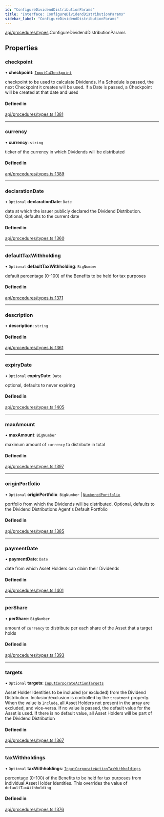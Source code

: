 ```yaml
---
id: "ConfigureDividendDistributionParams"
title: "Interface: ConfigureDividendDistributionParams"
sidebar_label: "ConfigureDividendDistributionParams"
---
```


[api/procedures/types](../../../../../modules/API/Procedures/Types/Types.md).ConfigureDividendDistributionParams

## Properties

### checkpoint

• **checkpoint**: [`InputCaCheckpoint`](../../../../../modules/API/Entities/Asset/Fungible/Checkpoints/Types/Types.md#inputcacheckpoint)

checkpoint to be used to calculate Dividends. If a Schedule is passed, the next Checkpoint it creates will be used.
  If a Date is passed, a Checkpoint will be created at that date and used

#### Defined in

[api/procedures/types.ts:1381](https://github.com/PolymeshAssociation/polymesh-sdk/blob/49a0066c3/src/api/procedures/types.ts#L1381)

___

### currency

• **currency**: `string`

ticker of the currency in which Dividends will be distributed

#### Defined in

[api/procedures/types.ts:1389](https://github.com/PolymeshAssociation/polymesh-sdk/blob/49a0066c3/src/api/procedures/types.ts#L1389)

___

### declarationDate

• `Optional` **declarationDate**: `Date`

date at which the issuer publicly declared the Dividend Distribution. Optional, defaults to the current date

#### Defined in

[api/procedures/types.ts:1360](https://github.com/PolymeshAssociation/polymesh-sdk/blob/49a0066c3/src/api/procedures/types.ts#L1360)

___

### defaultTaxWithholding

• `Optional` **defaultTaxWithholding**: `BigNumber`

default percentage (0-100) of the Benefits to be held for tax purposes

#### Defined in

[api/procedures/types.ts:1371](https://github.com/PolymeshAssociation/polymesh-sdk/blob/49a0066c3/src/api/procedures/types.ts#L1371)

___

### description

• **description**: `string`

#### Defined in

[api/procedures/types.ts:1361](https://github.com/PolymeshAssociation/polymesh-sdk/blob/49a0066c3/src/api/procedures/types.ts#L1361)

___

### expiryDate

• `Optional` **expiryDate**: `Date`

optional, defaults to never expiring

#### Defined in

[api/procedures/types.ts:1405](https://github.com/PolymeshAssociation/polymesh-sdk/blob/49a0066c3/src/api/procedures/types.ts#L1405)

___

### maxAmount

• **maxAmount**: `BigNumber`

maximum amount of `currency` to distribute in total

#### Defined in

[api/procedures/types.ts:1397](https://github.com/PolymeshAssociation/polymesh-sdk/blob/49a0066c3/src/api/procedures/types.ts#L1397)

___

### originPortfolio

• `Optional` **originPortfolio**: `BigNumber` \| [`NumberedPortfolio`](../../../../../classes/API/Entities/NumberedPortfolio/NumberedPortfolio.md)

portfolio from which the Dividends will be distributed. Optional, defaults to the Dividend Distributions Agent's Default Portfolio

#### Defined in

[api/procedures/types.ts:1385](https://github.com/PolymeshAssociation/polymesh-sdk/blob/49a0066c3/src/api/procedures/types.ts#L1385)

___

### paymentDate

• **paymentDate**: `Date`

date from which Asset Holders can claim their Dividends

#### Defined in

[api/procedures/types.ts:1401](https://github.com/PolymeshAssociation/polymesh-sdk/blob/49a0066c3/src/api/procedures/types.ts#L1401)

___

### perShare

• **perShare**: `BigNumber`

amount of `currency` to distribute per each share of the Asset that a target holds

#### Defined in

[api/procedures/types.ts:1393](https://github.com/PolymeshAssociation/polymesh-sdk/blob/49a0066c3/src/api/procedures/types.ts#L1393)

___

### targets

• `Optional` **targets**: [`InputCorporateActionTargets`](../../../../../modules/API/Procedures/Types/Types.md#inputcorporateactiontargets)

Asset Holder Identities to be included (or excluded) from the Dividend Distribution. Inclusion/exclusion is controlled by the `treatment`
  property. When the value is `Include`, all Asset Holders not present in the array are excluded, and vice-versa. If no value is passed,
  the default value for the Asset is used. If there is no default value, all Asset Holders will be part of the Dividend Distribution

#### Defined in

[api/procedures/types.ts:1367](https://github.com/PolymeshAssociation/polymesh-sdk/blob/49a0066c3/src/api/procedures/types.ts#L1367)

___

### taxWithholdings

• `Optional` **taxWithholdings**: [`InputCorporateActionTaxWithholdings`](../../../../../modules/API/Procedures/Types/Types.md#inputcorporateactiontaxwithholdings)

percentage (0-100) of the Benefits to be held for tax purposes from individual Asset Holder Identities.
  This overrides the value of `defaultTaxWithholding`

#### Defined in

[api/procedures/types.ts:1376](https://github.com/PolymeshAssociation/polymesh-sdk/blob/49a0066c3/src/api/procedures/types.ts#L1376)
